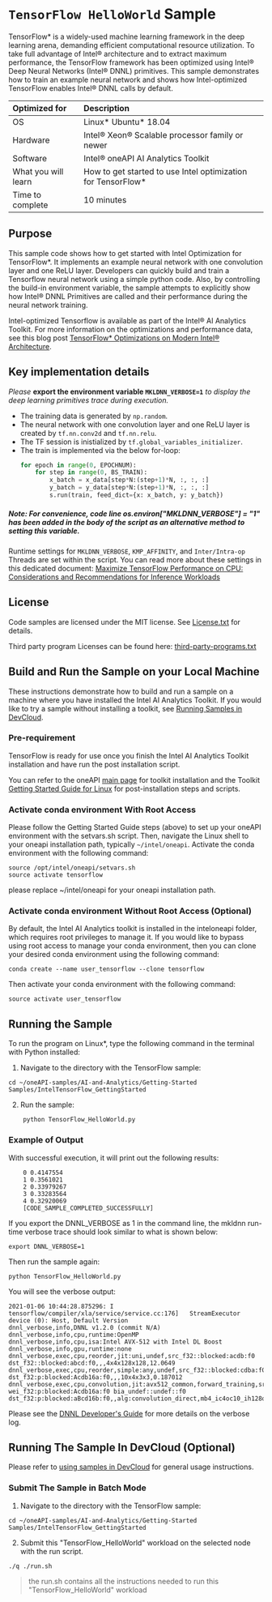 ﻿# `TensorFlow HelloWorld` Sample
TensorFlow* is a widely-used machine learning framework in the deep learning arena, demanding efficient computational resource utilization. To take full advantage of Intel® architecture and to extract maximum performance, the TensorFlow framework has been optimized using Intel® Deep Neural Networks (Intel® DNNL) primitives. This sample demonstrates how to train an example neural network and shows how Intel-optimized TensorFlow enables Intel® DNNL calls by default. 

| Optimized for                       | Description
|:---                               |:---
| OS                                | Linux* Ubuntu* 18.04 
| Hardware                          | Intel® Xeon® Scalable processor family or newer
| Software                          | Intel® oneAPI AI Analytics Toolkit
| What you will learn               | How to get started to use Intel optimization for TensorFlow*
| Time to complete                  | 10 minutes

## Purpose
This sample code shows how to get started with Intel Optimization for TensorFlow*. It implements an example neural network with one convolution layer and one ReLU layer. Developers can quickly build and train a Tensorflow neural network using a simple python code. Also, by controlling the build-in environment variable, the sample attempts to explicitly show how Intel® DNNL Primitives are called and their performance during the neural network training. 

Intel-optimized Tensorflow is available as part of the Intel® AI Analytics Toolkit. For more information on the optimizations and performance data, see this blog post [TensorFlow* Optimizations on Modern Intel® Architecture](https://software.intel.com/content/www/us/en/develop/articles/tensorflow-optimizations-on-modern-intel-architecture.html).

## Key implementation details
*Please* **export the environment variable `MKLDNN_VERBOSE=1`** *to display the deep learning primitives trace during execution.*

 - The training data is generated by `np.random`. 
 - The neural network with one convolution layer and one ReLU layer is created by `tf.nn.conv2d` and `tf.nn.relu`.
 - The TF session is inistialized by `tf.global_variables_initializer`.
 - The train is implemented via the below for-loop: 
    ```python
    for epoch in range(0, EPOCHNUM):
        for step in range(0, BS_TRAIN):
            x_batch = x_data[step*N:(step+1)*N, :, :, :]
            y_batch = y_data[step*N:(step+1)*N, :, :, :]
            s.run(train, feed_dict={x: x_batch, y: y_batch})
    ```
    
##### Note: For convenience, code line os.environ["MKLDNN_VERBOSE"] = "1" has been added in the body of the script as an alternative method to setting this variable.

Runtime settings for `MKLDNN_VERBOSE`, `KMP_AFFINITY`, and `Inter/Intra-op` Threads are set within the script. You can read more about these settings in this dedicated document: [Maximize TensorFlow Performance on CPU: Considerations and Recommendations for Inference Workloads](https://software.intel.com/en-us/articles/maximize-tensorflow-performance-on-cpu-considerations-and-recommendations-for-inference) 
    
## License
Code samples are licensed under the MIT license. See
[License.txt](https://github.com/oneapi-src/oneAPI-samples/blob/master/License.txt) for details.

Third party program Licenses can be found here: [third-party-programs.txt](https://github.com/oneapi-src/oneAPI-samples/blob/master/third-party-programs.txt)

## Build and Run the Sample on your Local Machine

These instructions demonstrate how to build and run a sample on a machine where you have installed the Intel AI Analytics Toolkit. If you would like to try a sample without installing a toolkit, see [Running Samples in DevCloud](#running-samples-in-devcloud).

### Pre-requirement

TensorFlow is ready for use once you finish the Intel AI Analytics Toolkit installation and have run the post installation script.

You can refer to the oneAPI [main page](https://software.intel.com/en-us/oneapi) for toolkit installation and the Toolkit [Getting Started Guide for Linux](https://software.intel.com/en-us/get-started-with-intel-oneapi-linux-get-started-with-the-intel-ai-analytics-toolkit) for post-installation steps and scripts.

### Activate conda environment With Root Access

Please follow the Getting Started Guide steps (above) to set up your oneAPI environment with the setvars.sh script. Then, navigate the Linux shell to your oneapi installation path, typically `~/intel/oneapi`. Activate the conda environment with the following command:

```
source /opt/intel/oneapi/setvars.sh
source activate tensorflow
```

please replace ~/intel/oneapi for your oneapi installation path.

### Activate conda environment Without Root Access (Optional)

By default, the Intel AI Analytics toolkit is installed in the inteloneapi folder, which requires root privileges to manage it. If you would like to bypass using root access to manage your conda environment, then you can clone your desired conda environment using the following command:

```
conda create --name user_tensorflow --clone tensorflow
```

Then activate your conda environment with the following command:

```
source activate user_tensorflow
```

## Running the Sample

To run the program on Linux*, type the following command in the terminal with Python installed:

1. Navigate to the directory with the TensorFlow sample:

```
cd ~/oneAPI-samples/AI-and-Analytics/Getting-Started Samples/IntelTensorFlow_GettingStarted
```
2. Run the sample:

```
    python TensorFlow_HelloWorld.py
```
### Example of Output
With successful execution, it will print out the following results:

```
    0 0.4147554
    1 0.3561021
    2 0.33979267
    3 0.33283564
    4 0.32920069
    [CODE_SAMPLE_COMPLETED_SUCCESSFULLY] 
```

If you export the DNNL_VERBOSE as 1 in the command line, the mkldnn run-time verbose trace should look similar to what is shown below:
```
export DNNL_VERBOSE=1
```
Then run the sample again:
```
python TensorFlow_HelloWorld.py
```
You will see the verbose output:
```
2021-01-06 10:44:28.875296: I tensorflow/compiler/xla/service/service.cc:176]   StreamExecutor device (0): Host, Default Version
dnnl_verbose,info,DNNL v1.2.0 (commit N/A)
dnnl_verbose,info,cpu,runtime:OpenMP
dnnl_verbose,info,cpu,isa:Intel AVX-512 with Intel DL Boost
dnnl_verbose,info,gpu,runtime:none
dnnl_verbose,exec,cpu,reorder,jit:uni,undef,src_f32::blocked:acdb:f0 dst_f32::blocked:abcd:f0,,,4x4x128x128,12.0649
dnnl_verbose,exec,cpu,reorder,simple:any,undef,src_f32::blocked:cdba:f0 dst_f32:p:blocked:Acdb16a:f0,,,10x4x3x3,0.187012
dnnl_verbose,exec,cpu,convolution,jit:avx512_common,forward_training,src_f32::blocked:abcd:f0 wei_f32:p:blocked:Acdb16a:f0 bia_undef::undef::f0 dst_f32:p:blocked:aBcd16b:f0,,alg:convolution_direct,mb4_ic4oc10_ih128oh128kh3sh1dh0ph1_iw128ow128kw3sw1dw0pw1,0.266113
```
Please see the [DNNL Developer's Guide](https://intel.github.io/mkl-dnn/dev_guide_verbose.html) for more details on the verbose log. 

## Running The Sample In DevCloud (Optional)

Please refer to [using samples in DevCloud](https://github.com/intel-ai-tce/oneAPI-samples/blob/devcloud/AI-and-Analytics/README.md#using-samples-in-intel-oneapi-devcloud) for general usage instructions.

### Submit The Sample in Batch Mode

1.	Navigate to the directory with the TensorFlow sample:
```
cd ~/oneAPI-samples/AI-and-Analytics/Getting-Started Samples/IntelTensorFlow_GettingStarted
```
2. Submit this "TensorFlow_HelloWorld" workload on the selected node with the run script.
```
./q ./run.sh
```
> the run.sh contains all the instructions needed to run this "TensorFlow_HelloWorld" workload




